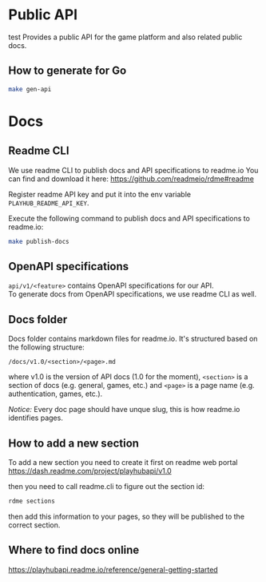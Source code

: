 # Public API
test
Provides a public API for the game platform and also related public docs.

## How to generate for Go

```bash
make gen-api
```

# Docs

## Readme CLI

We use readme CLI to publish docs and API specifications to readme.io
You can find and download it here: https://github.com/readmeio/rdme#readme

Register readme API key and put it into the env variable `PLAYHUB_README_API_KEY`.

Execute the following command to publish docs and API specifications to readme.io:
```bash
make publish-docs
```

## OpenAPI specifications

`api/v1/<feature>` contains OpenAPI specifications for our API.  
To generate docs from OpenAPI specifications, we use readme CLI as well.

## Docs folder

Docs folder contains markdown files for readme.io. It's structured based on the following structure:  

`/docs/v1.0/<section>/<page>.md`

where v1.0 is the version of API docs (1.0 for the moment), 
`<section>` is a section of docs (e.g. general, games, etc.) and `<page>` is a page name (e.g. authentication, games, etc.).  

*Notice:* Every doc page should have unque slug, this is how readme.io identifies pages.

## How to add a new section

To add a new section you need to create it first on readme web portal 
https://dash.readme.com/project/playhubapi/v1.0

then you need to call readme.cli to figure out the section id:
```bash
rdme sections
```

then add this information to your pages, so they will be published to the correct section.

## Where to find docs online

https://playhubapi.readme.io/reference/general-getting-started
